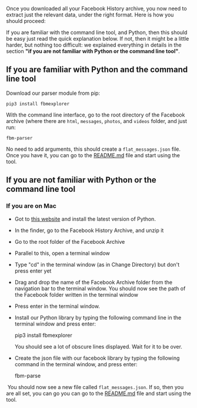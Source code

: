 Once you downloaded all your Facebook History archive, you now need to extract just the relevant data, under the right format. Here is how you should proceed:

If you are familiar with the command line tool, and Python, then this should be easy just read the quick explanation below. If not, then it might be a little harder, but nothing too difficult: we explained everything in details in the section **"if you are not familiar with Python or the command line tool"**.

## If you are familiar with Python and the command line tool

Download our parser module from pip:

    pip3 install fbmexplorer

With the command line interface, go to the root directory of the Facebook archive (where there are ``html``, ``messages``, ``photos``, and ``videos`` folder, and just run:

    fbm-parser
    
No need to add arguments, this should create a ``flat_messages.json`` file. Once you have it, you can go to the <a href="/README.md"> README.md</a> file and start using the tool.


## If you are not familiar with Python or the command line tool

### If you are on Mac

- Got to [this website](https://www.python.org/downloads/) and install the latest version of Python. 
- In the finder, go to the Facebook History Archive, and unzip it
- Go to the root folder of the Facebook Archive 
- Parallel to this, open a terminal window
- Type "cd" in the terminal window (as in Change Directory) but don't press enter yet
- Drag and drop the name of the Facebook Archive folder from the navigation bar to the terminal window. You should now see the path of the Facebook folder written in the terminal window
- Press enter in the terminal window.
- Install our Python library by typing the following command line in the terminal window and press enter:

    pip3 install fbmexplorer
    
  You should see a lot of obscure lines displayed. Wait for it to be over.
- Create the json file with our facebook library by typing the following command in the terminal window, and press enter:

    fbm-parse
    
  You should now see a new file called ``flat_messages.json``. If so, then you are all set, you can go you can go to the <a href="/README.md"> README.md</a> file and start using the tool.
